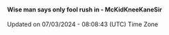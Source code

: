 #### Wise man says only fool rush in - McKidKneeKaneSir
Updated on 07/03/2024 - 08:08:43 (UTC) Time Zone
